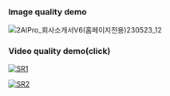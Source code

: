 ### **Image quality demo**
![2AIPro_회사소개서V6(홈페이지전용)230523_12](https://github.com/CheaeunLee/Test/assets/127072960/ea214d4b-323d-4290-8c8a-c1d3dba9509d)


### **Video quality demo(click)**
[![SR1](https://img.youtube.com/vi/nNWG7DGQrYs/maxresdefault.jpg)](https://youtu.be/nNWG7DGQrYs) 

[![SR2](https://img.youtube.com/vi/Q6KqRZ9lyes/maxresdefault.jpg)](https://youtu.be/Q6KqRZ9lyes)



